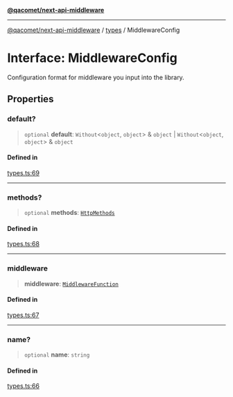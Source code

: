 [**@qacomet/next-api-middleware**](../../README.md)

***

[@qacomet/next-api-middleware](../../modules.md) / [types](../README.md) / MiddlewareConfig

# Interface: MiddlewareConfig

Configuration format for middleware you input into the library.

## Properties

### default?

> `optional` **default**: `Without`\<`object`, `object`\> & `object` \| `Without`\<`object`, `object`\> & `object`

#### Defined in

[types.ts:69](https://github.com/QAComet/next-api-middleware/blob/1c65ba86d75ce5f9f421c416d51a423d428d8e19/src/types.ts#L69)

***

### methods?

> `optional` **methods**: [`HttpMethods`](../type-aliases/HttpMethods.md)

#### Defined in

[types.ts:68](https://github.com/QAComet/next-api-middleware/blob/1c65ba86d75ce5f9f421c416d51a423d428d8e19/src/types.ts#L68)

***

### middleware

> **middleware**: [`MiddlewareFunction`](../type-aliases/MiddlewareFunction.md)

#### Defined in

[types.ts:67](https://github.com/QAComet/next-api-middleware/blob/1c65ba86d75ce5f9f421c416d51a423d428d8e19/src/types.ts#L67)

***

### name?

> `optional` **name**: `string`

#### Defined in

[types.ts:66](https://github.com/QAComet/next-api-middleware/blob/1c65ba86d75ce5f9f421c416d51a423d428d8e19/src/types.ts#L66)
